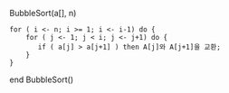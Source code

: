 BubbleSort(a[], n)

    for ( i <- n; i >= 1; i <- i-1) do {
        for ( j <- 1; j < i; j <- j+1) do {
           if ( a[j] > a[j+1] ) then A[j]와 A[j+1]을 교환;
        }
    }
end BubbleSort()